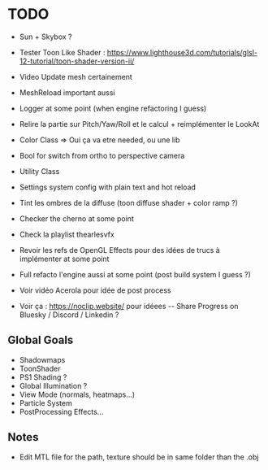 # TODO 

- Sun + Skybox ?
- Tester Toon Like Shader : https://www.lighthouse3d.com/tutorials/glsl-12-tutorial/toon-shader-version-ii/ 
- Video Update mesh certainement 

- MeshReload important aussi
- Logger at some point (when engine refactoring I guess)
- Relire la partie sur Pitch/Yaw/Roll et le calcul + reimplémenter le  LookAt
- Color Class => Oui ça va etre needed, ou une lib 
- Bool for switch from ortho to perspective camera
- Utility Class
- Settings system config with plain text and hot reload
- Tint les ombres de la diffuse (toon diffuse shader + color ramp ?)
- Checker the cherno at some point
- Check la playlist thearlesvfx
- Revoir les refs de OpenGL Effects pour des idées de trucs à implémenter at some point
- Full refacto l'engine aussi at some point (post build system I guess ?)
- Voir vidéo Acerola pour idée de post process
- Voir ça : https://noclip.website/ pour idéees
-- Share Progress on Bluesky / Discord / Linkedin ?


## Global Goals
- Shadowmaps
- ToonShader
- PS1 Shading ?
- Global Illumination ?
- View Mode (normals, heatmaps...)
- Particle System
- PostProcessing Effects...


## Notes
- Edit MTL file for the path, texture should be in same folder than the .obj